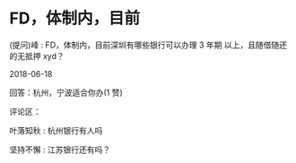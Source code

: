 # FD，体制内，目前

(提问)峰 : FD，体制内，目前深圳有哪些银行可以办理 3 年期 以上，且随借随还的无抵押 xyd？

2018-06-18

回答：杭州，宁波适合你办(1 赞)

评论区：

叶落知秋 : 杭州银行有人吗

坚持不懈 : 江苏银行还有吗？